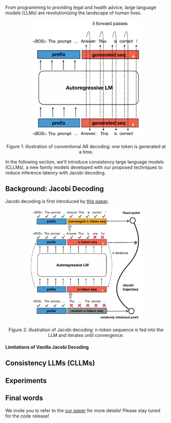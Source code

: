 From programming to providing legal and health advice, large language models (LLMs) are revolutionizing the landscape of human lives. 

<p align="center"><img src="clm_objective.png" alt="autoregressive" width="350"></p>
<p align="center">Figure 1: illustration of conventional AR decoding: one token is generated at a time.</p>
In the following section, we'll introduce consistency large language models (CLLMs), a new family models developed with our proposed techniques to reduce inference latency with Jacobi decoding.

## Background: Jacobi Decoding
Jacobi decoding is first introduced by [this paper](https://arxiv.org/abs/2305.10427). 

<p align="center"><img src="jacobi_objective.png" alt="autoregressive" width="350"></p>
<p align="center">Figure 2: illustration of Jacobi decoding: n-token sequence is fed into the LLM and iterates until convergence.</p>

#### Limitations of Vanilla Jacobi Decoding

## Consistency LLMs (CLLMs)

##  Experiments


## Final words
We invite you to refer to the [our paper](TODO) for more details! Please stay tuned for the code release!
